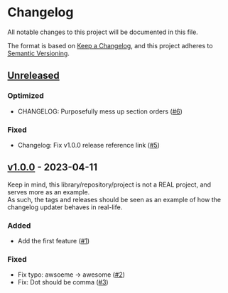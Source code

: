 # Changelog

All notable changes to this project will be documented in this file.

The format is based on [Keep a Changelog](https://keepachangelog.com/en/1.0.0/),
and this project adheres to [Semantic Versioning](https://semver.org/spec/v2.0.0.html).

## [Unreleased](https://github.com/claudiodekker/changelog-updater-example/compare/v1.0.0...HEAD)

### Optimized

- CHANGELOG: Purposefully mess up section orders ([#6](https://github.com/claudiodekker/changelog-updater-example/pull/6))

### Fixed

- Changelog: Fix v1.0.0 release reference link ([#5](https://github.com/claudiodekker/changelog-updater-example/pull/5))


## [v1.0.0](https://github.com/claudiodekker/changelog-updater-example/releases/tag/v1.0.0) - 2023-04-11

Keep in mind, this library/repository/project is not a REAL project, and serves more as an example.\
As such, the tags and releases should be seen as an example of how the changelog updater behaves in real-life.

### Added

- Add the first feature ([#1](https://github.com/claudiodekker/changelog-updater-example/pull/1))

### Fixed

- Fix typo: awsoeme -> awesome ([#2](https://github.com/claudiodekker/changelog-updater-example/pull/2))
- Fix: Dot should be comma ([#3](https://github.com/claudiodekker/changelog-updater-example/pull/3))

